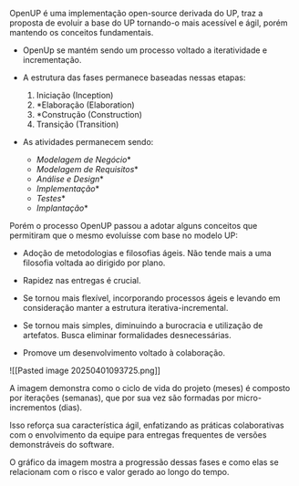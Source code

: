 OpenUP é uma implementação open-source derivada do UP, traz a proposta de evoluir a base do UP tornando-o mais acessível e ágil, porém mantendo os conceitos fundamentais.

- OpenUp se mantém sendo um processo voltado a iteratividade e incrementação.

-  A estrutura das fases permanece baseadas nessas etapas:

	1. Iniciação (Inception)
	2. *Elaboração (Elaboration)
	3. *Construção (Construction)
	4. Transição (Transition)

- As atividades permanecem sendo:

	- *Modelagem de Negócio**
	- *Modelagem de Requisitos** 
	- *Análise e Design** 
	- *Implementação** 
	- *Testes** 
	- *Implantação**

Porém o processo OpenUP passou a adotar alguns conceitos que permitiram que o mesmo evoluísse com base no modelo UP:

- Adoção de metodologias e filosofias ágeis. Não tende mais a uma filosofia voltada ao dirigido por plano.

- Rapidez nas entregas é crucial.

- Se tornou mais flexível, incorporando processos ágeis e levando em consideração manter a estrutura iterativa-incremental.

- Se tornou mais simples, diminuindo a burocracia e utilização de artefatos. Busca eliminar formalidades desnecessárias.

- Promove um desenvolvimento voltado à colaboração.

![[Pasted image 20250401093725.png]]

A imagem demonstra como o ciclo de vida do projeto (meses) é composto por iterações (semanas), que por sua vez são formadas por micro-incrementos (dias). 

Isso reforça sua característica ágil, enfatizando as práticas colaborativas com o envolvimento da equipe para entregas frequentes de versões demonstráveis do software.

O gráfico da imagem mostra a progressão dessas fases e como elas se relacionam com o risco e valor gerado ao longo do tempo.
